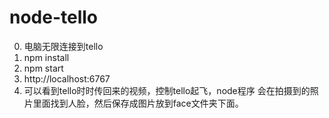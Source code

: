 # node-tello

0. 电脑无限连接到tello
1. npm install
2. npm start
3. http://localhost:6767
4. 可以看到tello时时传回来的视频，控制tello起飞，node程序 会在拍摄到的照片里面找到人脸，然后保存成图片放到face文件夹下面。
